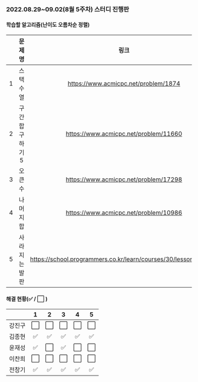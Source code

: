 ### 2022.08.29~09.02(8월 5주차) 스터디 진행판

#### 학습할 알고리즘(난이도 오름차순 정렬)

|      |   문제명    |                 링크                  | 난이도 |
| :--: | :---------: | :-----------------------------------: | :----: |
|  1   | 스택 수열 | https://www.acmicpc.net/problem/1874 | 실버2 |
|  2   | 구간 합 구하기 5 | https://www.acmicpc.net/problem/11660 | 실버1 |
|  3   | 오큰수 | https://www.acmicpc.net/problem/17298 | 골드4 |
|  4   | 나머지 합 | https://www.acmicpc.net/problem/10986 | 골드3 |
|  5   | 사라지는 발판 | https://school.programmers.co.kr/learn/courses/30/lessons/92345 | Lv.3 |

#### 해결 현황(:white_check_mark: / :white_large_square:  )

|        |          1           |          2           |          3           |          4           |          5           |
| :----: | :------------------: | :------------------: | :------------------: | :------------------: | :------------------: |
| 강진구 | :white_large_square: | :white_large_square: | :white_large_square: | :white_large_square: | :white_large_square: |
| 김종현 | :white_check_mark: | :white_check_mark: | :white_check_mark: | :white_check_mark: | :white_check_mark: |
|  윤재성  | :white_check_mark: | :white_large_square: | :white_check_mark: | :white_large_square: | :white_large_square: |
| 이찬희 | :white_large_square: | :white_large_square: | :white_large_square: | :white_large_square: | :white_large_square: |
| 전창기 |  :white_check_mark:  |  :white_check_mark:  |  :white_check_mark:  |  :white_check_mark:  |  :white_check_mark:  |
